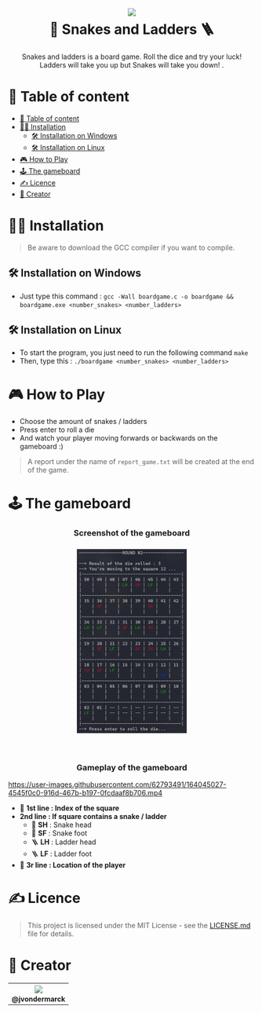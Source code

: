 <h1 align="center"><img src="https://images8.alphacoders.com/448/thumb-1920-448009.jpg" width="224px"/><br/>
  🐍 Snakes and Ladders 🪜
</h1>
<p align="center">Snakes and ladders is a board game. Roll the dice and try your luck! Ladders will take you up but Snakes will take you down! .</p>

# 📃 Table of content

- [📃 Table of content](#-table-of-content)
- [🧑‍💻 Installation](#-installation)
  - [🛠 Installation on Windows](#-installation-on-windows)
  - [🛠 Installation on Linux](#-installation-on-linux)
- [🎮 How to Play](#-how-to-play)
- [🕹️ The gameboard](#️-the-gameboard)
- [✍️ Licence](#️-licence)
- [👨 Creator](#-creator)

# 🧑‍💻 Installation

> Be aware to download the GCC compiler if you want to compile.

## 🛠 Installation on Windows

- Just type this command : `gcc -Wall boardgame.c -o boardgame && boardgame.exe <number_snakes> <number_ladders>`

## 🛠 Installation on Linux

- To start the program, you just need to run the following command `make`
- Then, type this : `./boardgame <number_snakes> <number_ladders>`

# 🎮 How to Play

- Choose the amount of snakes / ladders
- Press enter to roll a die
- And watch your player moving forwards or backwards on the gameboard :)

> A report under the name of `report_game.txt` will be created at the end of the game.

# 🕹️ The gameboard

<h3 align="center">Screenshot of the gameboard</h3>
<h3 align="center"><img src="assets/gameboard_1.png" width="224px"/><br/></h3><br>

<h3 align="center">Gameplay of the gameboard</h3>

https://user-images.githubusercontent.com/62793491/164045027-4545f0c0-916d-467b-b197-0fcdaaf8b706.mp4

- 🔢 **1st line : Index of the square**
- **2nd line : If square contains a snake / ladder**
  - 🐍 **SH** : Snake head
  - 🐍 **SF** : Snake foot
  - 🪜 **LH** : Ladder head
  - 🪜 **LF** : Ladder foot
- 📍 **3r line : Location of the player**

# ✍️ Licence

> This project is licensed under the MIT License - see the [LICENSE.md](https://github.com/dylan-power/dinosaur-exploder/blob/main/LICENSE) file for details.

# 👨 Creator

<table align="center">
  <tr>
    <th><img  src="https://avatars.githubusercontent.com/u/62793491?v=4?size=115" width="115"><br><strong>@jvondermarck</strong></th>
  </tr>
</table>
